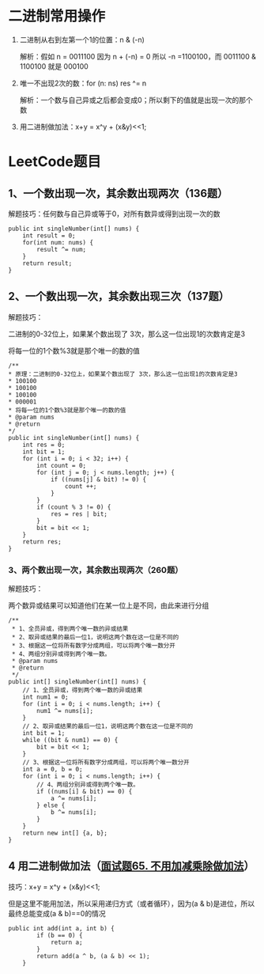 # 二进制常用操作

1. 二进制从右到左第一个1的位置：n & (-n)

   解析：假如 n = 0011100 因为 n + (-n) = 0 所以 -n =1100100，而 0011100 &  1100100 就是 000100

2. 唯一不出现2次的数：for (n: ns)  res ^= n

   解析：一个数与自己异或之后都会变成0；所以剩下的值就是出现一次的那个数

3. 用二进制做加法：x+y = x^y + (x&y)<<1; 

# LeetCode题目

## 1、一个数出现一次，其余数出现两次（136题）

解题技巧：任何数与自己异或等于0，对所有数异或得到出现一次的数

```
public int singleNumber(int[] nums) {
    int result = 0;
    for(int num: nums) {
    	result ^= num;
    }
    return result;
}
```

## 2、一个数出现一次，其余数出现三次（137题）

解题技巧：

二进制的0-32位上，如果某个数出现了 3次，那么这一位出现1的次数肯定是3

将每一位的1个数%3就是那个唯一的数的值

```
/**
* 原理：二进制的0-32位上，如果某个数出现了 3次，那么这一位出现1的次数肯定是3
* 100100
* 100100
* 100100
* 000001
* 将每一位的1个数%3就是那个唯一的数的值
* @param nums
* @return
*/
public int singleNumber(int[] nums) {
    int res = 0;
    int bit = 1;
    for (int i = 0; i < 32; i++) {
        int count = 0;
        for (int j = 0; j < nums.length; j++) {
            if ((nums[j] & bit) != 0) {
                count ++;
            }
        }
        if (count % 3 != 0) {
            res = res | bit;
        }
        bit = bit << 1;
    }
    return res;
}
```

### 3、两个数出现一次，其余数出现两次（260题）

解题技巧：

两个数异或结果可以知道他们在某一位上是不同，由此来进行分组

```
/**
 * 1、全员异或，得到两个唯一数的异或结果
 * 2、取异或结果的最后一位1，说明这两个数在这一位是不同的
 * 3、根据这一位将所有数字分成两组，可以将两个唯一数分开
 * 4、两组分别异或得到两个唯一数。
 * @param nums
 * @return
 */
public int[] singleNumber(int[] nums) {
    // 1、全员异或，得到两个唯一数的异或结果
    int num1 = 0;
    for (int i = 0; i < nums.length; i++) {
        num1 ^= nums[i];
    }
    // 2、取异或结果的最后一位1，说明这两个数在这一位是不同的
    int bit = 1;
    while ((bit & num1) == 0) {
        bit = bit << 1;
    }
    // 3、根据这一位将所有数字分成两组，可以将两个唯一数分开
    int a = 0, b = 0;
    for (int i = 0; i < nums.length; i++) {
        // 4、两组分别异或得到两个唯一数。
        if ((nums[i] & bit) == 0) {
            a ^= nums[i];
        } else {
            b ^= nums[i];
        }
    }
    return new int[] {a, b};
}
```

## 4  用二进制做加法（[面试题65. 不用加减乘除做加法](https://leetcode-cn.com/problems/bu-yong-jia-jian-cheng-chu-zuo-jia-fa-lcof/)）

技巧：x+y = x^y + (x&y)<<1; 

但是这里不能用加法，所以采用递归方式（或者循环），因为(a & b)是进位，所以最终总能变成(a & b)==0的情况

```
public int add(int a, int b) {
        if (b == 0) {
            return a;
        }
        return add(a ^ b, (a & b) << 1);
    }
```

